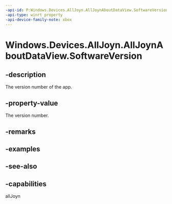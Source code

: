 ```yaml
---
-api-id: P:Windows.Devices.AllJoyn.AllJoynAboutDataView.SoftwareVersion
-api-type: winrt property
-api-device-family-note: xbox
---
```


<!-- Property syntax
public string SoftwareVersion { get; }
-->

# Windows.Devices.AllJoyn.AllJoynAboutDataView.SoftwareVersion

## -description
The version number of the app.

## -property-value
The version number.

## -remarks

## -examples

## -see-also


## -capabilities
allJoyn
